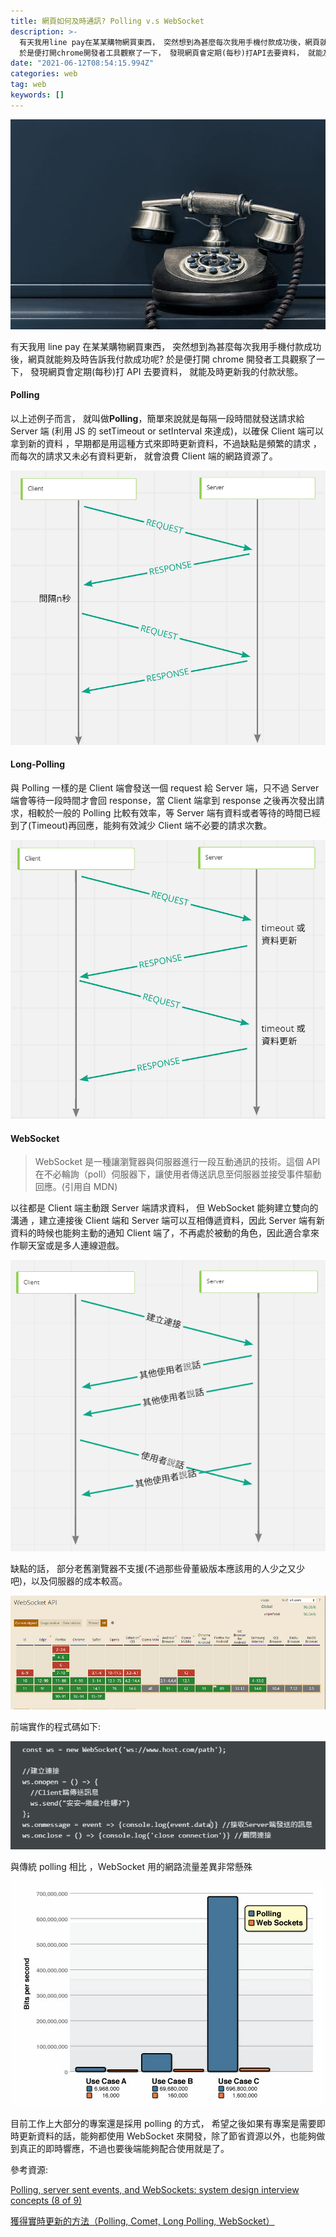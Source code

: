 ```yaml
---
title: 網頁如何及時通訊? Polling v.s WebSocket
description: >-
  有天我用line pay在某某購物網買東西， 突然想到為甚麼每次我用手機付款成功後，網頁就能夠及時告訴我付款成功呢?
  於是便打開chrome開發者工具觀察了一下， 發現網頁會定期(每秒)打API去要資料， 就能及時更新我的付款狀態。
date: "2021-06-12T08:54:15.994Z"
categories: web
tag: web
keywords: []
---
```


![](/img/1__NJ8PcBtOMlTnVNtoEq__Hog.jpeg)

有天我用 line pay 在某某購物網買東西， 突然想到為甚麼每次我用手機付款成功後，網頁就能夠及時告訴我付款成功呢? 於是便打開 chrome 開發者工具觀察了一下， 發現網頁會定期(每秒)打 API 去要資料， 就能及時更新我的付款狀態。

#### Polling

以上述例子而言， 就叫做**Polling**，簡單來說就是每隔一段時間就發送請求給 Server 端 (利用 JS 的 setTimeout or setInterval 來達成)，以確保 Client 端可以拿到新的資料 ，早期都是用這種方式來即時更新資料，不過缺點是頻繁的請求 ，而每次的請求又未必有資料更新， 就會浪費 Client 端的網路資源了。

![](/img/1__NdxRMQfNFZJR1xYFQEtpZA.png)

#### Long-Polling

與 Polling 一樣的是 Client 端會發送一個 request 給 Server 端，只不過 Server 端會等待一段時間才會回 response，當 Client 端拿到 response 之後再次發出請求，相較於一般的 Polling 比較有效率，等 Server 端有資料或者等待的時間已經到了(Timeout)再回應，能夠有效減少 Client 端不必要的請求次數。

![](/img/1__w9XfqbdnHylkSTJatwjJoA.png)

#### WebSocket

> WebSocket 是一種讓瀏覽器與伺服器進行一段互動通訊的技術。這個 API 在不必輪詢（poll）伺服器下，讓使用者傳送訊息至伺服器並接受事件驅動回應。(引用自 MDN)

以往都是 Client 端主動跟 Server 端請求資料， 但 WebSocket 能夠建立雙向的溝通 ，建立連接後 Client 端和 Server 端可以互相傳遞資料，因此 Server 端有新資料的時候也能夠主動的通知 Client 端了，不再處於被動的角色，因此適合拿來作聊天室或是多人連線遊戲。

![](/img/1__jn1DPRHAiM9cMSPHXn0S5A.png)

缺點的話， 部分老舊瀏覽器不支援(不過那些骨董級版本應該用的人少之又少吧)，以及伺服器的成本較高。

![](/img/1__w7CtVojiHYRhWkuCto0pQA.png)

前端實作的程式碼如下:

![](/img/1__OFplo5PUqb1DdSnlSWKWHQ.png)

與傳統 polling 相比 ，WebSocket 用的網路流量差異非常懸殊

![](/img/1__0U6gWzxvrkRTFdcK0b76CQ.gif)

目前工作上大部分的專案還是採用 polling 的方式， 希望之後如果有專案是需要即時更新資料的話，能夠都使用 WebSocket 來開發，除了節省資源以外，也能夠做到真正的即時響應，不過也要後端能夠配合使用就是了。

參考資源:

[Polling, server sent events, and WebSockets: system design interview concepts (8 of 9)](https://igotanoffer.com/blogs/tech/polling-sse-websockets-system-design-interview)

[獲得實時更新的方法（Polling, Comet, Long Polling, WebSocket）](https://blog.niclin.tw/2017/10/28/%E7%8D%B2%E5%BE%97%E5%AF%A6%E6%99%82%E6%9B%B4%E6%96%B0%E7%9A%84%E6%96%B9%E6%B3%95polling-comet-long-polling-websocket/)
